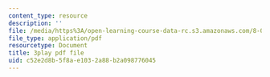 ```yaml
---
content_type: resource
description: ''
file: /media/https%3A/open-learning-course-data-rc.s3.amazonaws.com/8-06-quantum-physics-iii-spring-2018/c52e2d8b5f8ae1032a88b2a098776045_BTru_P0ruYQ.pdf
file_type: application/pdf
resourcetype: Document
title: 3play pdf file
uid: c52e2d8b-5f8a-e103-2a88-b2a098776045
---
```

